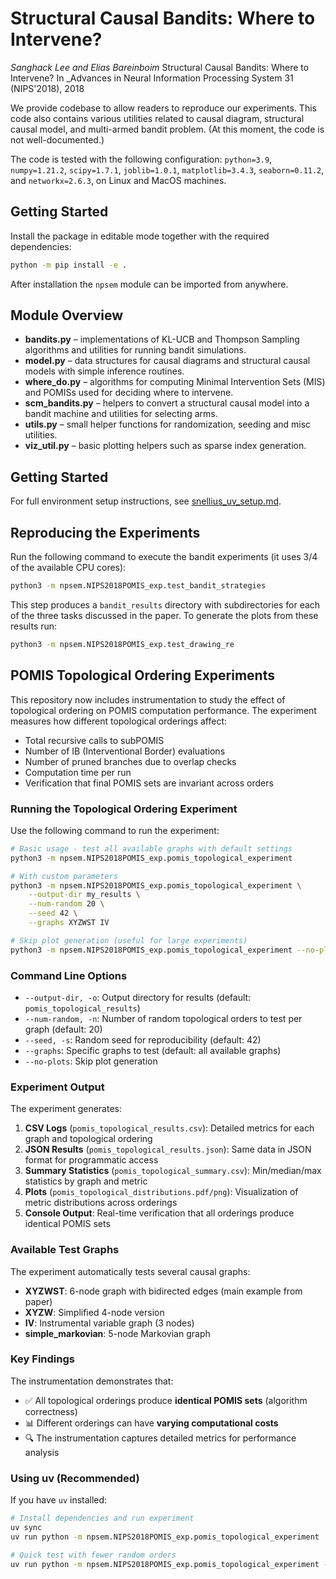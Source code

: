 # Structural Causal Bandits: Where to Intervene?

*Sanghack Lee and Elias Bareinboim* Structural Causal Bandits: Where to Intervene? In _Advances in Neural Information Processing System 31 (NIPS'2018), 2018

We provide codebase to allow readers to reproduce our experiments. This code also contains various utilities related to causal diagram, structural causal model, and multi-armed bandit problem.
(At this moment, the code is not well-documented.) 

The code is tested with the following configuration: `python=3.9`, `numpy=1.21.2`,
`scipy=1.7.1`, `joblib=1.0.1`, `matplotlib=3.4.3`, `seaborn=0.11.2`, and
`networkx=2.6.3`, on Linux and MacOS machines.

## Getting Started

Install the package in editable mode together with the required dependencies:

```bash
python -m pip install -e .
```

After installation the `npsem` module can be imported from anywhere.

## Module Overview

- **bandits.py** – implementations of KL-UCB and Thompson Sampling algorithms and
  utilities for running bandit simulations.
- **model.py** – data structures for causal diagrams and structural causal models
  with simple inference routines.
- **where_do.py** – algorithms for computing Minimal Intervention Sets (MIS) and
  POMISs used for deciding where to intervene.
- **scm_bandits.py** – helpers to convert a structural causal model into a bandit
  machine and utilities for selecting arms.
- **utils.py** – small helper functions for randomization, seeding and misc
  utilities.
- **viz_util.py** – basic plotting helpers such as sparse index generation.

## Getting Started

For full environment setup instructions, see
[snellius_uv_setup.md](snellius_uv_setup.md).


## Reproducing the Experiments

Run the following command to execute the bandit experiments (it uses 3/4 of the
available CPU cores):

```bash
python3 -m npsem.NIPS2018POMIS_exp.test_bandit_strategies
```

This step produces a `bandit_results` directory with subdirectories for each of
the three tasks discussed in the paper. To generate the plots from these
results run:

```bash
python3 -m npsem.NIPS2018POMIS_exp.test_drawing_re
```

## POMIS Topological Ordering Experiments

This repository now includes instrumentation to study the effect of topological ordering on POMIS computation performance. The experiment measures how different topological orderings affect:

- Total recursive calls to subPOMIS
- Number of IB (Interventional Border) evaluations  
- Number of pruned branches due to overlap checks
- Computation time per run
- Verification that final POMIS sets are invariant across orders

### Running the Topological Ordering Experiment

Use the following command to run the experiment:

```bash
# Basic usage - test all available graphs with default settings
python3 -m npsem.NIPS2018POMIS_exp.pomis_topological_experiment

# With custom parameters
python3 -m npsem.NIPS2018POMIS_exp.pomis_topological_experiment \
    --output-dir my_results \
    --num-random 20 \
    --seed 42 \
    --graphs XYZWST IV

# Skip plot generation (useful for large experiments)  
python3 -m npsem.NIPS2018POMIS_exp.pomis_topological_experiment --no-plots
```

### Command Line Options

- `--output-dir, -o`: Output directory for results (default: `pomis_topological_results`)
- `--num-random, -n`: Number of random topological orders to test per graph (default: 20)
- `--seed, -s`: Random seed for reproducibility (default: 42)
- `--graphs`: Specific graphs to test (default: all available graphs)
- `--no-plots`: Skip plot generation

### Experiment Output

The experiment generates:

1. **CSV Logs** (`pomis_topological_results.csv`): Detailed metrics for each graph and topological ordering
2. **JSON Results** (`pomis_topological_results.json`): Same data in JSON format for programmatic access
3. **Summary Statistics** (`pomis_topological_summary.csv`): Min/median/max statistics by graph and metric
4. **Plots** (`pomis_topological_distributions.pdf/png`): Visualization of metric distributions across orderings
5. **Console Output**: Real-time verification that all orderings produce identical POMIS sets

### Available Test Graphs

The experiment automatically tests several causal graphs:
- **XYZWST**: 6-node graph with bidirected edges (main example from paper)  
- **XYZW**: Simplified 4-node version
- **IV**: Instrumental variable graph (3 nodes)
- **simple_markovian**: 5-node Markovian graph

### Key Findings

The instrumentation demonstrates that:
- ✅ All topological orderings produce **identical POMIS sets** (algorithm correctness)
- 📊 Different orderings can have **varying computational costs**
- 🔍 The instrumentation captures detailed metrics for performance analysis

### Using uv (Recommended)

If you have `uv` installed:

```bash
# Install dependencies and run experiment
uv sync
uv run python -m npsem.NIPS2018POMIS_exp.pomis_topological_experiment

# Quick test with fewer random orders
uv run python -m npsem.NIPS2018POMIS_exp.pomis_topological_experiment --num-random 5 --no-plots
```
